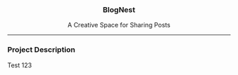 <p align="center">
  <!-- <img src="" alt="logo" width="450px" borderRadius="50px" /> -->
  <h3 align="center">BlogNest</h3>
</p>
<p align="center">
A Creative Space for Sharing Posts
<hr/>

### Project Description

<p>
  Test 123
</p>
